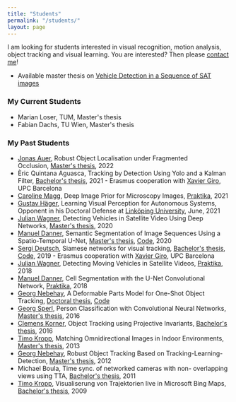 ```yaml
---
title: "Students"
permalink: "/students/"
layout: page
---
```


I am looking for students interested in visual recognition, motion analysis, object tracking and visual learning. You are interested? Then please [contact me](mailto:roman.pflugfelder@tum.de)!
* Available master thesis on [Vehicle Detection in a Sequence of SAT images](https://cvl.tuwien.ac.at/teaching/diplomarbeiten/vehicle-detection-in-a-sequence-of-satellite-images/)

### My Current Students
* Marian Loser, TUM, Master's thesis
* Fabian Dachs, TU Wien, Master's thesis

### My Past Students
* [Jonas Auer](https://repositum.tuwien.at/bitstream/20.500.12708/19637/1/Auer%20Jonas%20-%202022%20-%20Robust%20Object%20Localization%20under%20Fragmented%20Occlusion.pdf), Robust Object Localisation under Fragmented Occlusion, [Master's thesis](https://repositum.tuwien.at/bitstream/20.500.12708/19637/1/Auer%20Jonas%20-%202022%20-%20Robust%20Object%20Localization%20under%20Fragmented%20Occlusion.pdf), 2022 
* Èric Quintana Aguasca, Tracking by Detection Using Yolo and a Kalman Filter, [Bachelor's thesis](https://upcommons.upc.edu/bitstream/handle/2117/357892/Final_Thesis_TrackingByDetection_Quintana_Aguasca.pdf?sequence=2&isAllowed=y), 2021 - Erasmus cooperation with [Xavier Giro](https://imatge.upc.edu/web/people/xavier-giro), UPC Barcelona
* [Caroline Magg](https://www.linkedin.com/in/caroline-magg-7288ba210/), Deep Image Prior for Microscopy Images, [Praktika](https://cvl.tuwien.ac.at/wp-content/uploads/2021/06/DIP_Project_CarolineMagg_red.pdf), 2021
* [Gustav Häger](https://www.linkedin.com/in/gustav-häger-25a22941/?originalSubdomain=se), Learning Visual Perception for Autonomous Systems, Opponent in his Doctoral Defense at [Linköping University](https://liu.se/en/employee/micfe03), June, 2021
* [Julian Wagner](https://www.linkedin.com/in/julian-wagner-68b637127/), Detecting Vehicles in Satellite Video Using Deep Networks, [Master's thesis](https://repositum.tuwien.at/bitstream/20.500.12708/16185/2/Wagner%20Julian%20-%202020%20-%20Detecting%20Moving%20Vehicles%20in%20Satellite%20Videos%20Using%20Deep...pdf), 2020
* [Manuel Danner](https://www.linkedin.com/in/manuel-danner), Semantic Segmentation of Image Sequences Using a Spatio-Temporal U-Net, [Master's thesis](https://repositum.tuwien.at/bitstream/20.500.12708/15636/2/Danner%20Manuel%20-%202020%20-%20Semantic%20Segmentation%20of%20Image%20Sequences%20Using%20a...pdf), [Code](https://github.com/Mastercorp/SiamU-Net), 2020
* [Sergi Deutsch](https://www.linkedin.com/in/sergi-sanchez-deutsch/?originalSubdomain=es), Siamese networks for visual tracking, [Bachelor's thesis](https://upcommons.upc.edu/bitstream/handle/2117/134070/TFG_siamese_networks_for_visual_object_tracking.pdf?sequence=1&amp;isAllowed=y), [Code](https://github.com/sergisdeutsch/pytorch-siamfc), 2019 - Erasmus cooperation with [Xavier Giro](https://imatge.upc.edu/web/people/xavier-giro), UPC Barcelona
* [Julian Wagner](https://www.linkedin.com/in/julian-wagner-68b637127/), Detecting Moving Vehicles in Satellite Videos, [Praktika](https://cvl.tuwien.ac.at/wp-content/uploads/2019/11/julian-praktikum-final.pdf), 2018
* [Manuel Danner](https://www.linkedin.com/in/manuel-danner/?trk=public_profile_browsemap_mini-profile_title&originalSubdomain=at), Cell Segmentation with the U-Net Convolutional Network, [Praktika](https://cvl.tuwien.ac.at/wp-content/uploads/2015/12/practica-final_red.pdf), 2018
* [Georg Nebehay](https://www.linkedin.com/in/georg-nebehay-408960142/?originalSubdomain=ch), A Deformable Parts Model for One-Shot Object Tracking, [Doctoral thesis](http://www.gnebehay.com/publications/phd_thesis/phd_thesis.pdf), [Code](https://github.com/gnebehay/CppMT)
* [Georg Sperl](https://pub.ist.ac.at/~gsperl/), Person Classification with Convolutional Neural Networks, [Master's thesis](https://cvl.tuwien.ac.at/wp-content/uploads/2015/12/sperl_thesis_final_print.pdf), 2016
* [Clemens Korner](https://www.linkedin.com/in/clemens-korner-3a02748a/?originalSubdomain=at), Object Tracking using Projective Invariants, [Bachelor's thesis](https://cvl.tuwien.ac.at/wp-content/uploads/2015/12/thesis_korner.pdf), 2016
* [Timo Kropp](https://www.linkedin.com/in/timo-kropp-6a9567123/?originalSubdomain=de), Matching Omnidirectional Images in Indoor Environments, [Master's thesis](https://cvl.tuwien.ac.at/wp-content/uploads/2015/12/kropp-diplomarbeit2013.pdf), 2013
* [Georg Nebehay](https://www.linkedin.com/in/georg-nebehay-408960142/?originalSubdomain=ch), Robust Object Tracking Based on Tracking-Learning-Detection, [Master's thesis](https://cvl.tuwien.ac.at/wp-content/uploads/2015/12/thesis.pdf), 2012
* Michael Boula, Time sync. of networked cameras with non- overlapping views using TTA, [Bachelor's thesis](https://cvl.tuwien.ac.at/wp-content/uploads/2015/12/Boula-Bachelorarbeit.pdf), 2011
* [Timo Kropp](https://www.linkedin.com/in/timo-kropp-6a9567123/?originalSubdomain=de), Visualiserung von Trajektorien live in Microsoft Bing Maps, [Bachelor's thesis](https://cvl.tuwien.ac.at/wp-content/uploads/2015/12/Kropp-BachelorThesis.pdf), 2009
